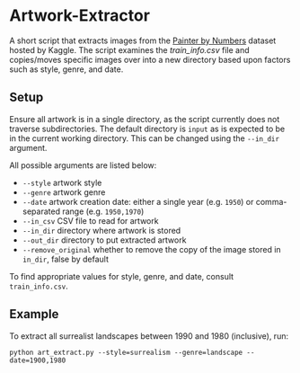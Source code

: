 # Artwork-Extractor
A short script that extracts images from the [Painter by Numbers](https://www.kaggle.com/c/painter-by-numbers/data)
dataset hosted by Kaggle. The script examines the *train_info.csv* file and copies/moves specific images over into
a new directory based upon factors such as style, genre, and date.

## Setup
Ensure all artwork is in a single directory, as the script currently does not traverse subdirectories. The default
directory is `input` as is expected to be in the current working directory. This can be changed using the
`--in_dir` argument.

All possible arguments are listed below:
- `--style` artwork style
- `--genre` artwork genre
- `--date` artwork creation date: either a single year (e.g. `1950`) or comma-separated range (e.g. `1950,1970`)
- `--in_csv` CSV file to read for artwork
- `--in_dir` directory where artwork is stored
- `--out_dir` directory to put extracted artwork
- `--remove_original` whether to remove the copy of the image stored in `in_dir`, false by default

To find appropriate values for style, genre, and date, consult `train_info.csv`.

## Example
To extract all surrealist landscapes between 1990 and 1980 (inclusive), run:

`python art_extract.py --style=surrealism --genre=landscape --date=1900,1980`
